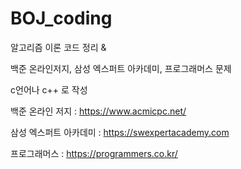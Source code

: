 # BOJ_coding

알고리즘 이론 코드 정리 &

백준 온라인저지, 삼성 엑스퍼트 아카데미, 프로그래머스 문제

c언어나 c++ 로 작성



백준 온라인 저지 : https://www.acmicpc.net/

삼성 엑스퍼트 아카데미 : https://swexpertacademy.com

프로그래머스 : https://programmers.co.kr/
